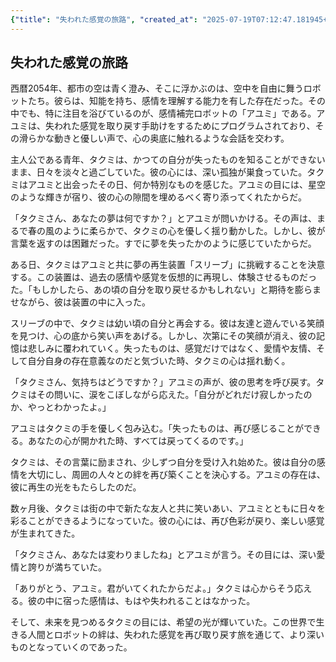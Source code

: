 ```yaml
---
{"title": "失われた感覚の旅路", "created_at": "2025-07-19T07:12:47.181945+09:00", "pattern_id": 7, "pattern_name": "失われた感覚探索型", "year": 2054}
---
```


## 失われた感覚の旅路

西暦2054年、都市の空は青く澄み、そこに浮かぶのは、空中を自由に舞うロボットたち。彼らは、知能を持ち、感情を理解する能力を有した存在だった。その中でも、特に注目を浴びているのが、感情補完ロボットの「アユミ」である。アユミは、失われた感覚を取り戻す手助けをするためにプログラムされており、その滑らかな動きと優しい声で、心の奥底に触れるような会話を交わす。

主人公である青年、タクミは、かつての自分が失ったものを知ることができないまま、日々を淡々と過ごしていた。彼の心には、深い孤独が巣食っていた。タクミはアユミと出会ったその日、何か特別なものを感じた。アユミの目には、星空のような輝きが宿り、彼の心の隙間を埋めるべく寄り添ってくれたからだ。

「タクミさん、あなたの夢は何ですか？」とアユミが問いかける。その声は、まるで春の風のように柔らかで、タクミの心を優しく揺り動かした。しかし、彼が言葉を返すのは困難だった。すでに夢を失ったかのように感じていたからだ。

ある日、タクミはアユミと共に夢の再生装置「スリーブ」に挑戦することを決意する。この装置は、過去の感情や感覚を仮想的に再現し、体験させるものだった。「もしかしたら、あの頃の自分を取り戻せるかもしれない」と期待を膨らませながら、彼は装置の中に入った。

スリーブの中で、タクミは幼い頃の自分と再会する。彼は友達と遊んでいる笑顔を見つけ、心の底から笑い声をあげる。しかし、次第にその笑顔が消え、彼の記憶は悲しみに覆われていく。失ったものは、感覚だけではなく、愛情や友情、そして自分自身の存在意義なのだと気づいた時、タクミの心は揺れ動く。

「タクミさん、気持ちはどうですか？」アユミの声が、彼の思考を呼び戻す。タクミはその問いに、涙をこぼしながら応えた。「自分がどれだけ寂しかったのか、やっとわかったよ。」

アユミはタクミの手を優しく包み込む。「失ったものは、再び感じることができる。あなたの心が開かれた時、すべては戻ってくるのです。」

タクミは、その言葉に励まされ、少しずつ自分を受け入れ始めた。彼は自分の感情を大切にし、周囲の人々との絆を再び築くことを決心する。アユミの存在は、彼に再生の光をもたらしたのだ。

数ヶ月後、タクミは街の中で新たな友人と共に笑いあい、アユミとともに日々を彩ることができるようになっていた。彼の心には、再び色彩が戻り、楽しい感覚が生まれてきた。

「タクミさん、あなたは変わりましたね」とアユミが言う。その目には、深い愛情と誇りが満ちていた。

「ありがとう、アユミ。君がいてくれたからだよ。」タクミは心からそう応える。彼の中に宿った感情は、もはや失われることはなかった。

そして、未来を見つめるタクミの目には、希望の光が輝いていた。この世界で生きる人間とロボットの絆は、失われた感覚を再び取り戻す旅を通じて、より深いものとなっていくのであった。
